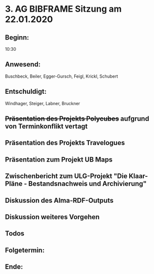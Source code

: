 # 3. AG BIBFRAME Sitzung am 22.01.2020

## Beginn: 

10:30

## Anwesend:

Buschbeck, Beiler, Egger-Gursch, Feigl, Krickl, Schubert

## Entschuldigt:

Windhager, Steiger, Labner, Bruckner

## ~~Präsentation des Projekts Polycubes~~ aufgrund von Terminkonflikt vertagt

## Präsentation des Projekts Travelogues

## Präsentation zum Projekt UB Maps

## Zwischenbericht zum ULG-Projekt "Die Klaar-Pläne - Bestandsnachweis und Archivierung"

## Diskussion des Alma-RDF-Outputs

## Diskussion weiteres Vorgehen

## Todos

## Folgetermin: 

## Ende: 

